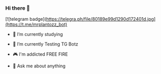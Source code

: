 ### Hi there 👋

[![telegram badge](https://telegra.ph/file/80189e99d1290d172401d.jpg](https://t.me/mrplantozz_bot)

- 📖 I’m currently studying 

- 🤖 I’m currently Testing TG Botz

- 🎮 I'm addicted FREE FIRE

- 💬 Ask me about anything
